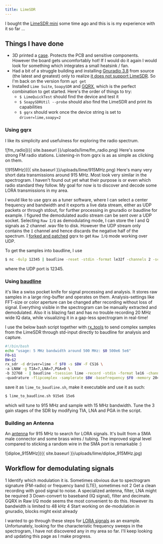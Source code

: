 ```yaml
---
title: LimeSDR
---
```

I bought the [LimeSDR mini](https://www.crowdsupply.com/lime-micro/limesdr-mini) some time ago and this is is my experience with it so far ...

## Things I have done

  * 3D printed a [case](https://www.thingiverse.com/thing:2872421). Protects the PCB and sensitive components. However the board gets uncomfortably hot! If I would do it again I would look for something which integrates a small heatsink / fan.
  * Had a bit of a struggle building and installing [Gnuradio 3.8](https://github.com/gnuradio/gnuradio/releases/tag/v3.8.0.0) from source (the latest and greatest) only to realize [it does not support LimeSDR](https://github.com/myriadrf/gr-limesdr/issues/44). So I'm back on the version form `apt get`
  * Installed `Lime Suite`, `SoapySDR` and [GQRX](http://gqrx.dk/), which is the perfect combination to get started. Here's the order of things to try:
    * `$ LimeQuickTest` should find the device and test it
    * `$ SoapySDRUtil --probe` should also find the LimeSDR and print its capabilities
    * `$ gqrx` should work once the device string is set to `driver=lime,soapy=2`

### Using gqrx
I like its simplicity and usefulness for exploring the radio spectrum.

![fm_radio]({{ site.baseurl }}/uploads/lime/fm_radio.png)
Here's some strong FM radio stations. Listening-in from gqrx is as as simple as clicking on them.

![915MHz]({{ site.baseurl }}/uploads/lime/915MHz.png)
Here's many very short data transmissions around 915 MHz. Most look very similar in the spectrogram. I haven't found out yet what their purpose is or even which radio standard they follow. My goal for now is to discover and decode some LORA transmissions in my area.

I would like to use gqrx as a tuner software, where I can select a center frequency and bandwidth and it exports a live data stream, either as UDP packets or through stdout, for further processing in gnuradio or baudline for example. I figured the demodulated audio stream can be sent over a UDP socket. Selecting `Raw I/Q` as demodulating mode, I can store the I and Q signals as 2 channel .wav file to disk. However the UDP stream only contains the `I` channel and hence discards the negative half of the spectrum. I [forked and patched](https://github.com/yetifrisstlama/gqrx) gqrx to get `Raw I/Q` mode working over UDP.

To get the samples into baudline, I use
```bash
$ nc -6ulp 12345 | baudline -reset -stdin -format le32f -channels 2 -scaleby 32768 -quadrature -flipcomplex
```
where the UDP port is 12345.

### Using [baudline](http://baudline.com/)
it's like a swiss pocket knife for signal processing and analysis. It stores raw samples in a large ring-buffer and operates on them. Analysis-settings like FFT-size or color aperture can be changed after recording without loss of signal. Everything visible in the spectrogram can be manually extracted and demodulated. Also it is blazing fast and has no trouble recording 20 MHz wide IQ data, while visualizing it in a gap-less spectrogram in real-time!

I use the below bash script together with [rx_tools](https://github.com/rxseger/rx_tools) to send complex samples from the LimeSDR through std-input directly to baudline for analysis and capture.

```bash
#!/bin/bash
echo "usage: 5 MHz bandwidth around 500 MHz: $0 500e6 5e6"
F0=$1
BW=$2
rx_sdr -d driver=lime -f $F0 -s $BW -F CS16 \
-a LNAW -g TIA=7,LNA=7,PGA=0 \
-b 32768 - | baudline -tsession lime -record -stdin -format le16 -channels 2 \
-quadrature -flipcomplex -samplerate $BW -basefrequency $F0 -memory 2048
```

save it as `lime_to_baudline.sh`, make it executable and use it as such:

```bash
$ lime_to_baudline.sh 915e6 15e6
```

which will tune to 915 MHz and sample with 15 MHz bandwidth. Tune the 3 gain stages of the SDR by modifying TIA, LNA and PGA in the script.


### Building an Antenna
An [antenna](https://m0ukd.com/calculators/quarter-wave-ground-plane-antenna-calculator/) for 915 MHz to search for LORA signals. It's built from a SMA male connector and some brass wires / tubing. The improved signal level compared to sticking a random wire in the SMA port is remarkable :)

![diploe_915MHz]({{ site.baseurl }}/uploads/lime/diploe_915MHz.jpg)


## Workflow for demodulating signals
  1 Identify which modulation it is. Sometimes obvious due to spectrogram signature (FM-radio) or frequency band (LTE), sometimes not
  2 Get a clean recording with good signal to noise. A specialized antenna, filter, LNA might be required
  3 Down-convert to baseband (IQ signal), filter and decimate. GQRX in Raw I/Q mode seems the most convenient to do this. However its bandwidth is limited to 48 kHz
  4 Start working on de-modulation in gnuradio, blocks might exist already

I wanted to go through these steps for [LORA signals](https://static1.squarespace.com/static/54cecce7e4b054df1848b5f9/t/57489e6e07eaa0105215dc6c/1464376943218/Reversing-Lora-Knight.pdf) as an example. Unfortunately, looking for the characteristic frequency sweeps in the spectrogram, I have not discovered any in my area so far. I'll keep looking and updating this page as I make progress.
